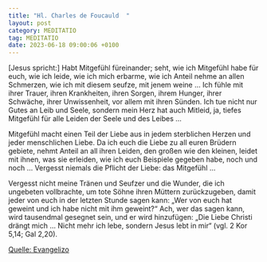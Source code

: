 ```yaml
---
title: "Hl. Charles de Foucauld  "
layout: post
category: MEDITATIO
tag: MEDITATIO
date: 2023-06-18 09:00:06 +0100
---
```

[Jesus spricht:] Habt Mitgefühl füreinander; seht, wie ich Mitgefühl habe für euch, wie ich leide, wie ich mich erbarme, wie ich Anteil nehme an allen Schmerzen, wie ich mit diesem seufze, mit jenem weine … Ich fühle mit ihrer Trauer, ihren Krankheiten, ihren Sorgen, ihrem Hunger, ihrer Schwäche, ihrer Unwissenheit, vor allem mit ihren Sünden.<!--more--> Ich tue nicht nur Gutes an Leib und Seele, sondern mein Herz hat auch Mitleid, ja, tiefes Mitgefühl für alle Leiden der Seele und des Leibes …

Mitgefühl macht einen Teil der Liebe aus in jedem sterblichen Herzen und jeder menschlichen Liebe. Da ich euch die Liebe zu all euren Brüdern gebiete, nehmt Anteil an all ihren Leiden, den großen wie den kleinen, leidet mit ihnen, was sie erleiden, wie ich euch Beispiele gegeben habe, noch und noch … Vergesst niemals die Pflicht der Liebe: das Mitgefühl …

Vergesst nicht meine Tränen und Seufzer und die Wunder, die ich ungebeten vollbrachte, um tote Söhne ihren Müttern zurückzugeben, damit jeder von euch in der letzten Stunde sagen kann: „Wer von euch hat geweint und ich habe nicht mit ihm geweint?“ Ach, wer das sagen kann, wird tausendmal gesegnet sein, und er wird hinzufügen: „Die Liebe Christi drängt mich … Nicht mehr ich lebe, sondern Jesus lebt in mir“ (vgl. 2 Kor 5,14; Gal 2,20).



[Quelle: Evangelizo](https://evangeliumtagfuertag.org/DE/gospel)